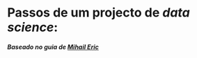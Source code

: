 # Passos de um projecto de *data science*:
##### Baseado no guia de [Mihail Eric](https://www.mihaileric.com/posts/setting-up-a-machine-learning-project/)
